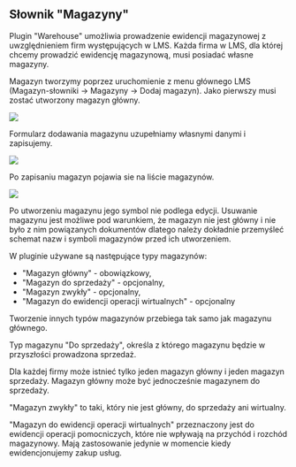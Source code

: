 ## Słownik "Magazyny"

Plugin "Warehouse" umożliwia prowadzenie ewidencji magazynowej z uwzględnieniem firm występujących w LMS. Każda firma w LMS, dla której chcemy prowadzić ewidencję magazynową, musi posiadać własne magazyny.

Magazyn tworzymy poprzez uruchomienie z menu głównego LMS (Magazyn-słowniki -> Magazyny -> Dodaj magazyn). Jako pierwszy musi zostać utworzony magazyn główny.

![](https://www.chilan.com/lms-plus/screenshots/warehouse/wh-5.png)

Formularz dodawania magazynu uzupełniamy własnymi danymi i zapisujemy.

![](https://www.chilan.com/lms-plus/screenshots/warehouse/wh-6.png)

Po zapisaniu magazyn pojawia sie na liście magazynów.

![](https://www.chilan.com/lms-plus/screenshots/warehouse/wh-7.png)

Po utworzeniu magazynu jego symbol nie podlega edycji. Usuwanie magazynu jest możliwe pod warunkiem, że magazyn nie jest główny i nie było z nim powiązanych dokumentów dlatego należy dokładnie przemyśleć schemat nazw i symboli magazynów przed ich utworzeniem.

W pluginie używane są następujące typy magazynów:
- "Magazyn główny" - obowiązkowy,
- "Magazyn do sprzedaży" - opcjonalny,
- "Magazyn zwykły" - opcjonalny,
- "Magazyn do ewidencji operacji wirtualnych" - opcjonalny

Tworzenie innych typów magazynów przebiega tak samo jak magazynu głównego.

Typ magazynu "Do sprzedaży", określa z którego magazynu będzie w przyszłości prowadzona sprzedaż.

Dla każdej firmy może istnieć tylko jeden magazyn główny i jeden magazyn sprzedaży. Magazyn główny może być jednocześnie magazynem do sprzedaży.

"Magazyn zwykły" to taki, który nie jest główny, do sprzedaży ani wirtualny.

"Magazyn do ewidencji operacji wirtualnych" przeznaczony jest do ewidencji operacji pomocniczych, które nie wpływają na przychód i rozchód magazynowy. Mają zastosowanie jedynie w momencie kiedy ewidencjonujemy zakup usług.


